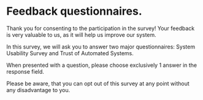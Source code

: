 # Feedback questionnaires.

Thank you for consenting to the participation in the survey!
Your feedback is very valuable to us, as it will help us improve our system. 

In this survey, we will ask you to answer two major questionnaires: System Usability Survey and Trust of Automated Systems. 

When presented with a question, please choose exclusively 1 answer in the response field. 

Please be aware, that you can opt out of this survey at any point without any disadvantage to you. 